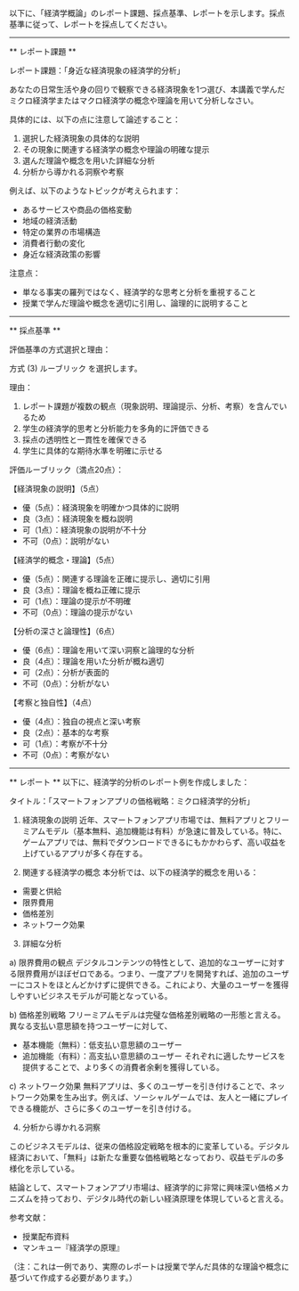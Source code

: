 以下に、「経済学概論」のレポート課題、採点基準、レポートを示します。採点基準に従って、レポートを採点してください。

---------------------------------------
** レポート課題 **

レポート課題：「身近な経済現象の経済学的分析」

あなたの日常生活や身の回りで観察できる経済現象を1つ選び、本講義で学んだミクロ経済学またはマクロ経済学の概念や理論を用いて分析しなさい。

具体的には、以下の点に注意して論述すること：

1. 選択した経済現象の具体的な説明
2. その現象に関連する経済学の概念や理論の明確な提示
3. 選んだ理論や概念を用いた詳細な分析
4. 分析から導かれる洞察や考察

例えば、以下のようなトピックが考えられます：
- あるサービスや商品の価格変動
- 地域の経済活動
- 特定の業界の市場構造
- 消費者行動の変化
- 身近な経済政策の影響

注意点：
- 単なる事実の羅列ではなく、経済学的な思考と分析を重視すること
- 授業で学んだ理論や概念を適切に引用し、論理的に説明すること

---------------------------------------
** 採点基準 **

評価基準の方式選択と理由：

方式 (3) ルーブリック を選択します。

理由：
1. レポート課題が複数の観点（現象説明、理論提示、分析、考察）を含んでいるため
2. 学生の経済学的思考と分析能力を多角的に評価できる
3. 採点の透明性と一貫性を確保できる
4. 学生に具体的な期待水準を明確に示せる

評価ルーブリック（満点20点）：

【経済現象の説明】（5点）
- 優（5点）：経済現象を明確かつ具体的に説明
- 良（3点）：経済現象を概ね説明
- 可（1点）：経済現象の説明が不十分
- 不可（0点）：説明がない

【経済学的概念・理論】（5点）
- 優（5点）：関連する理論を正確に提示し、適切に引用
- 良（3点）：理論を概ね正確に提示
- 可（1点）：理論の提示が不明確
- 不可（0点）：理論の提示がない

【分析の深さと論理性】（6点）
- 優（6点）：理論を用いて深い洞察と論理的な分析
- 良（4点）：理論を用いた分析が概ね適切
- 可（2点）：分析が表面的
- 不可（0点）：分析がない

【考察と独自性】（4点）
- 優（4点）：独自の視点と深い考察
- 良（2点）：基本的な考察
- 可（1点）：考察が不十分
- 不可（0点）：考察がない

---------------------------------------
** レポート **
以下に、経済学的分析のレポート例を作成しました：

タイトル：「スマートフォンアプリの価格戦略：ミクロ経済学的分析」

1. 経済現象の説明
近年、スマートフォンアプリ市場では、無料アプリとフリーミアムモデル（基本無料、追加機能は有料）が急速に普及している。特に、ゲームアプリでは、無料でダウンロードできるにもかかわらず、高い収益を上げているアプリが多く存在する。

2. 関連する経済学の概念
本分析では、以下の経済学的概念を用いる：
- 需要と供給
- 限界費用
- 価格差別
- ネットワーク効果

3. 詳細な分析

a) 限界費用の観点
デジタルコンテンツの特性として、追加的なユーザーに対する限界費用がほぼゼロである。つまり、一度アプリを開発すれば、追加のユーザーにコストをほとんどかけずに提供できる。これにより、大量のユーザーを獲得しやすいビジネスモデルが可能となっている。

b) 価格差別戦略
フリーミアムモデルは完璧な価格差別戦略の一形態と言える。異なる支払い意思額を持つユーザーに対して、
- 基本機能（無料）：低支払い意思額のユーザー
- 追加機能（有料）：高支払い意思額のユーザー
それぞれに適したサービスを提供することで、より多くの消費者余剰を獲得している。

c) ネットワーク効果
無料アプリは、多くのユーザーを引き付けることで、ネットワーク効果を生み出す。例えば、ソーシャルゲームでは、友人と一緒にプレイできる機能が、さらに多くのユーザーを引き付ける。

4. 分析から導かれる洞察

このビジネスモデルは、従来の価格設定戦略を根本的に変革している。デジタル経済において、「無料」は新たな重要な価格戦略となっており、収益モデルの多様化を示している。

結論として、スマートフォンアプリ市場は、経済学的に非常に興味深い価格メカニズムを持っており、デジタル時代の新しい経済原理を体現していると言える。

参考文献：
- 授業配布資料
- マンキュー『経済学の原理』

（注：これは一例であり、実際のレポートは授業で学んだ具体的な理論や概念に基づいて作成する必要があります。）

